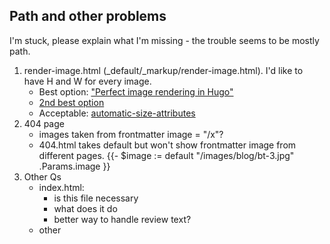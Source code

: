 ## Path and other problems
I'm stuck, please explain what I'm missing - the trouble seems to be mostly path. 

1. render-image.html (_default/_markup/render-image.html). I'd like to have H and W for every image.
   - Best option: ["Perfect image rendering in Hugo"](https://ryanfleck.ca/2023/perfected-image-rendering-in-hugo/)
   - [2nd best option](https://christianoliff.com/blog/markdown-render-hooks-in-hugo/)
   - Acceptable: [automatic-size-attributes](https://werat.dev/blog/automatic-image-size-attributes-in-hugo/)
2. 404 page
   - images taken from frontmatter image = "/x"?
   - 404.html takes default but won't show frontmatter image from different pages. {{- $image := default "/images/blog/bt-3.jpg" .Params.image }}
3. Other Qs
   - index.html:
     - is this file necessary
     - what does it do
     - better way to handle review text?
   - other
